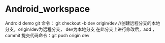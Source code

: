 # Android_workspace
Android demo
git 命令：
	git checkout -b dev origin/dev //创建远程分支的本地分支，origin/dev为远程分支， dev为本地分支
	在此分支上进行修改后，add ，commit
	提交代码命令：git push origin dev 
